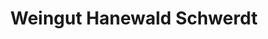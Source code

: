 ---
title: "Weingut Hanewald Schwerdt"
url: /bad-duerkheim/weingut-hanewald-schwerdt/
shop: Spirituosen
---